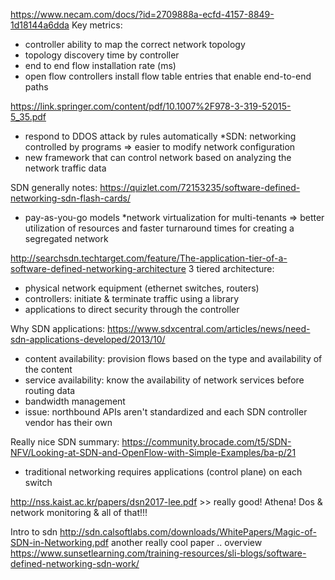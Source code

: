 https://www.necam.com/docs/?id=2709888a-ecfd-4157-8849-1d18144a6dda
Key metrics:
* controller ability to map the correct network topology
* topology discovery time by controller
* end to end flow installation rate (ms)
* open flow controllers install flow table entries that enable end-to-end paths

https://link.springer.com/content/pdf/10.1007%2F978-3-319-52015-5_35.pdf
* respond to DDOS attack by rules automatically 
*SDN: networking controlled by programs => easier to modify network configuration
* new framework that can control network based on analyzing the network traffic data

SDN generally notes: https://quizlet.com/72153235/software-defined-networking-sdn-flash-cards/
* pay-as-you-go models
*network virtualization for multi-tenants => better utilization of resources and faster turnaround times for creating a segregated network

http://searchsdn.techtarget.com/feature/The-application-tier-of-a-software-defined-networking-architecture
3 tiered architecture:
* physical network equipment (ethernet switches, routers)
* controllers: initiate & terminate traffic using a library
* applications to direct security through the controller

Why SDN applications: https://www.sdxcentral.com/articles/news/need-sdn-applications-developed/2013/10/
* content availability: provision flows based on the type and availability of the content
* service availability: know the availability of network services before routing data
* bandwidth management 
* issue: northbound APIs aren't standardized and each SDN controller vendor has their own

Really nice SDN summary: https://community.brocade.com/t5/SDN-NFV/Looking-at-SDN-and-OpenFlow-with-Simple-Examples/ba-p/21
* traditional networking requires applications (control plane) on each switch

http://nss.kaist.ac.kr/papers/dsn2017-lee.pdf >> really good! Athena! Dos & network monitoring & all of that!!!

Intro to sdn
http://sdn.calsoftlabs.com/downloads/WhitePapers/Magic-of-SDN-in-Networking.pdf another really cool paper .. overview
https://www.sunsetlearning.com/training-resources/sli-blogs/software-defined-networking-sdn-work/ 

